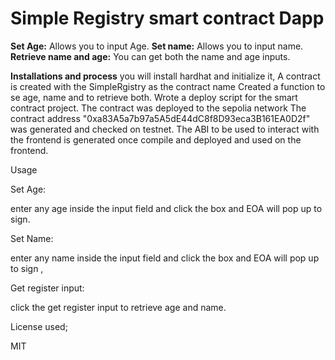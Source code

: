 # Simple Registry smart contract Dapp

**Set Age:** Allows you to input Age.
**Set name:** Allows you to input name.
**Retrieve name and age:** You can get both the name and age inputs.

**Installations and process**
you will install hardhat and initialize it,
A contract is created with the SimpleRgistry as the contract name
Created a function to se age, name and to retrieve both.
Wrote a deploy script for the smart contract project.
The contract was deployed to the sepolia network
The contract address "0xa83A5a7b97a5A5dE44dC8f8D93eca3B161EA0D2f" was generated and checked on testnet.
The ABI to be used to interact with the frontend is generated once compile and deployed and used on the frontend.

Usage

Set Age:

enter any age inside the input field and click the box and EOA will pop up to sign.

Set Name:

enter any name inside the input field and click the box and EOA will pop up to sign ,

Get register input:

click  the get register input to retrieve age and name.

License used;

MIT
